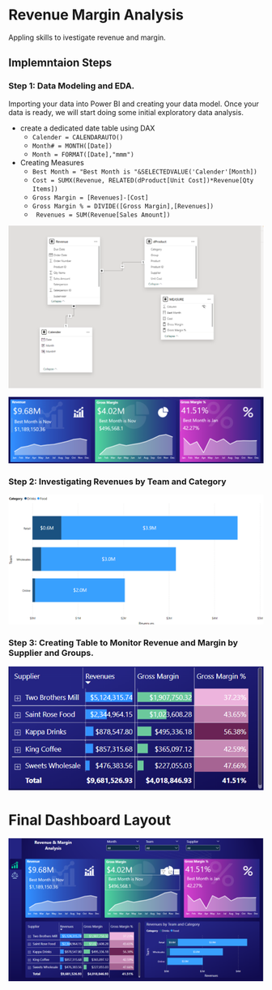 # Revenue Margin Analysis
Appling skills to ivestigate revenue and margin.

## Implemntaion Steps
### Step 1: Data Modeling and EDA.
Importing your data into Power BI and creating your data model. Once your data is ready, we will start doing some initial exploratory data analysis.

* create a dedicated date table using DAX
  * ``` Calender = CALENDARAUTO() ```
  * ```Month# = MONTH([Date])```
  * ```Month = FORMAT([Date],"mmm")  ```
* Creating Measures
  * ```Best Month = "Best Month is "&SELECTEDVALUE('Calender'[Month])```
  * ```Cost = SUMX(Revenue, RELATED(dProduct[Unit Cost])*Revenue[Qty Items]) ```
  * ```Gross Margin = [Revenues]-[Cost] ```
  * ```Gross Margin % = DIVIDE([Gross Margin],[Revenues]) ```
  * ``` Revenues = SUM(Revenue[Sales Amount])```

![](Images/4.png)

![](Images/1.png)

### Step 2: Investigating Revenues by Team and Category

![](Images/2.png)

### Step 3: Creating Table to Monitor Revenue and Margin by Supplier and Groups.

![](Images/3.png)


# Final Dashboard Layout

![](Images/0.png)





  



